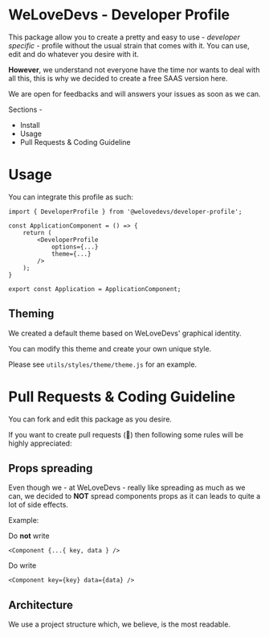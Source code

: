 # WeLoveDevs - Developer Profile

This package allow you to create a pretty and easy to use - _developer specific_ - profile without the usual strain that comes with it.
You can use, edit and do whatever you desire with it.

**However**, we understand not everyone have the time nor wants to deal with all this, this is why we decided to create a free SAAS version here.

We are open for feedbacks and will answers your issues as soon as we can.

Sections -

- Install
- Usage
- Pull Requests & Coding Guideline

# Usage

You can integrate this profile as such:

```
import { DeveloperProfile } from '@welovedevs/developer-profile';

const ApplicationComponent = () => {
    return (
        <DeveloperProfile
            options={...}
            theme={...}
        />
    );
}

export const Application = ApplicationComponent;
``` 

## Theming

We created a default theme based on WeLoveDevs' graphical identity.

You can modify this theme and create your own unique style.

Please see `utils/styles/theme/theme.js` for an example.


# Pull Requests & Coding Guideline

You can fork and edit this package as you desire.

If you want to create pull requests (💙) then following some rules will be highly appreciated:

## Props spreading

Even though we - at WeLoveDevs - really like spreading as much as we can, we decided to **NOT** spread components props as it can leads to quite a lot of side effects.

Example:

Do **not** write

`<Component {...{ key, data } />`

Do write

`<Component key={key} data={data} />`



## Architecture

We use a project structure which, we believe, is the most readable.
